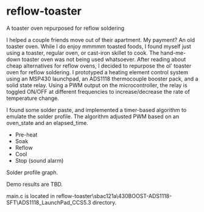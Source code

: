 reflow-toaster
==============

A toaster oven repurposed for reflow soldering


I helped a couple friends move out of their apartment. My payment? An old toaster oven. While I do enjoy mmmmm toasted foods, I found myself just using a toaster, regular oven, or cast-iron skillet to cook. The hand-me-down toaster oven was not being used whatsoever. After reading about cheap alternatives for reflow ovens, I decided to repurpose the ol' toaster oven for reflow soldering. I prototyped a heating element control system using an MSP430 launchpad, an ADS1118 thermocouple booster pack, and a solid state relay. Using a PWM output on the microcontroller, the relay is toggled ON/OFF at different frequencies to increase/decrease the rate of temperature change.

I found some solder paste, and implemented a timer-based algorithm to emulate the solder profile. The algorithm adjusted PWM based on an oven_state and an elapsed_time.
- Pre-heat
- Soak
- Reflow
- Cool
- Stop (sound alarm)

Solder profile graph.

Demo results are TBD.

main.c is located in reflow-toaster\sbac121a\430BOOST-ADS1118-SFT\ADS1118_LaunchPad_CCS5.3 directory.

